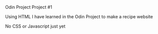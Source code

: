 Odin Project Project #1

Using HTML I have learned in the Odin Project to make a recipe website

No CSS or Javascript just yet